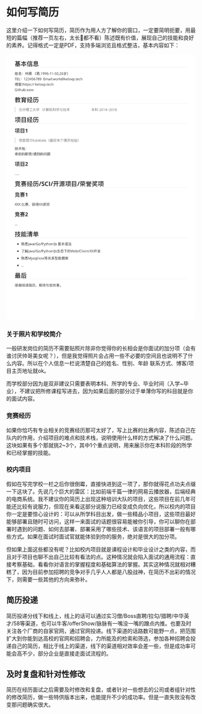 # 如何写简历
这里介绍一下如何写简历，简历作为用人方了解你的窗口，一定要简明扼要，用最短的篇幅（推荐一页左右，太长🐶都不看）陈述既有价值，展现自己的技能和良好的素养。记得格式一定是PDF，支持多端浏览且格式整洁，基本内容如下：

![img_1.png](img_1.png)

### 关于照片和学校简介

一般研发岗位的简历不需要贴照片除非你觉得你的长相会是你面试的加分项（会有谁讨厌帅哥美女呢？），但是我觉得照片会占用一些不必要的空间且也说明不了什么内容。所以在个人信息一栏说清楚自己的姓名、性别、年龄
联系方式、博客/项目主页地址就ok。

而学校部分因为是双非建议只需要表明本科、所学的专业、毕业时间（入学~毕业），不建议把所修课程写进去，因为如果后面的部分过于单薄你写的科目就是你的面试内容。

### 竞赛经历

如果你恰巧有专业相关的竞赛经历那可太好了，写上比赛的比赛内容，陈述自己在队内的作用，介绍项目的难点和技术栈，说明使用什么样的方式解决了什么问题。这块如果有多个那就挑2~3个，其中1个重点说明，用来展示你在本科阶段的所学和已经掌握的技能。

### 校内项目

假如在写完学校一栏之后你很倒霉，直接快进到这一项了，那你就得花点功夫点缀一下这块了。先说几个巨大的雷区：比如前端千篇一律的网易云播放器，后端经典的电商系统。我不建议你的简历上出现这种培训大队的项目，这些项目在前几年可能还比较有说服力，但现在来看这部分说服力已经变成负向优化，所以校内的项目你一定是要惊心设计的：可以从所学科目出发，做一些精品小项目，这些项目最好能够部署且随时可访问，这样一来面试的话题很容易能被你引导，你可以聊你在部署时遇到的问题、如何去部署、部署采用了哪些技术、该语言的项目部署一般有哪些方式。如果在面试时面试官就能体验到你的服务，绝对是很大的加分项。

但如果上面这些都没有呢？比如校内项目就是课程设计和毕业设计之类的内容，而且对于项目也聊不出自己比较有看法的点。这种情况就会陷入面试的通用流程：直接考察基础，看看你对语言的掌握程度和基础算法的掌握。其实这种情况就相对糟糕了，因为目前参加招聘的竞争对手几乎人人都是八股战神，在简历不出彩的情况下，则需要一些其他的方向来弥补。

## 简历投递

简历投递分线下和线上，线上的话可以通过实习僧/Boss直聘/拉勾/猎聘/中华英才/58等渠道，也可以牛客/offerShow/脉脉有一嘴没一嘴的蹭点内推。也要及时关注各个厂商的自家官网，通过官网投递。线下渠道的话路数可能野一点，把范围扩大到你能到达高校的官网和招聘会，力所能及的检索和筛选，参加各种招聘会投递自己的简历，相比于线上的渠道，线下的渠道相对效率会差一些，但是成功率可能会高不少，部分企业是直接走面试流程的。

## 及时复盘和针对性修改

简历在经历面试之后需要及时修改和复盘，或者针对一些想去的公司或者组针对性的修改简历，做一些特供版本出来，也能提升不少的成功率。但是一直失败没有改变那问题确实很大。